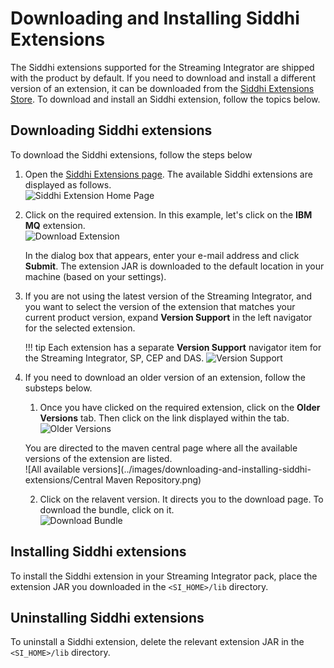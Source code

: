 # Downloading and Installing Siddhi Extensions

The Siddhi extensions supported for the Streaming Integrator are shipped with the product by
default. If you need to download and install a different version of an extension, it can be downloaded from the [Siddhi Extensions Store](https://store.wso2.com/store/assets/analyticsextension/list). To download and install an Siddhi extension, follow the topics below.

## Downloading Siddhi extensions

To download the Siddhi extensions, follow the steps below

1. Open the [Siddhi Extensions page](https://store.wso2.com/store/assets/analyticsextension/list).
   The available Siddhi extensions are displayed as follows.  
   ![Siddhi Extension Home Page](../images/downloading-and-installing-siddhi-extensions/Siddhi_Extensions.png)

2. Click on the required extension. In this example, let's click on the **IBM MQ** extension.  
   ![Download Extension](../images/downloading-and-installing-siddhi-extensions/Download_Extension.png)

   In the dialog box that appears, enter your e-mail address and click **Submit**. The extension JAR is downloaded to 
   the default location in your machine (based on your settings).

3.  If you are not using the latest version of the Streaming Integrator, and you
    want to select the version of the extension that matches your current product version, expand **Version Support** 
    in the left navigator for the selected extension.

    !!! tip 
        Each extension has a separate **Version Support** navigator item for the Streaming Integrator, SP, CEP and DAS.
    ![Version Support](../images/downloading-and-installing-siddhi-extensions/Extension_Left_Navigator.png)

4. If you need to download an older version of an extension, follow the substeps below.
   1. Once you have clicked on the required extension, click on the **Older Versions** tab. Then click on the link 
   displayed within the tab.  
    ![Older Versions](../images/downloading-and-installing-siddhi-extensions/Extensions_Older_Versions.png)

    You are directed to the maven central page where all the available versions of the extension are listed.  
    ![All available versions](../images/downloading-and-installing-siddhi-extensions/Central Maven Repository.png)

   2. Click on the relavent version. It directs you to the download page. To download the bundle, click on it.  
    ![Download Bundle](../images/downloading-and-installing-siddhi-extensions/Maven_Bundle.png)

## Installing Siddhi extensions

To install the Siddhi extension in your Streaming Integrator pack, place the extension JAR you downloaded in the 
`<SI_HOME>/lib` directory.

## Uninstalling Siddhi extensions

To uninstall a Siddhi extension, delete the relevant extension JAR in the `<SI_HOME>/lib` directory.